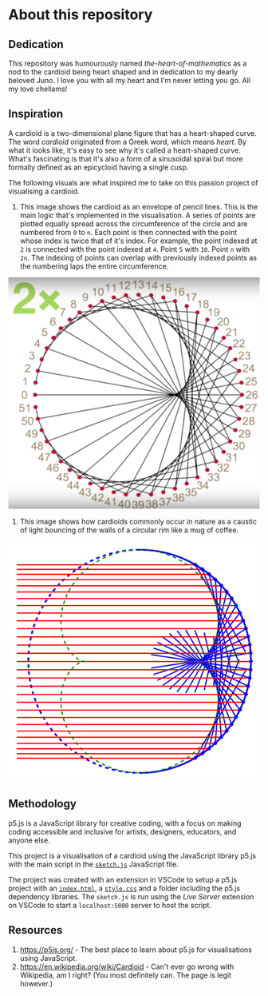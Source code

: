 # About this repository
## Dedication
This repository was humourously named *the-heart-of-mathematics* as a nod to the cardioid being heart shaped and in dedication to my dearly beloved Juno. I love you with all my heart and I'm never letting you go. All my love chellams!

## Inspiration
A cardioid is a two-dimensional plane figure that has a heart-shaped curve. The word *cardioid* originated from a Greek word, which means *heart*. By what it looks like, it's easy to see why it's called a heart-shaped curve. What's fascinating is that it's also a form of a sinusoidal spiral but more formally defined as an epicycloid having a single cusp.

The following visuals are what inspired me to take on this passion project of visualising a cardioid.

1. This image shows the cardioid as an envelope of pencil lines. This is the main logic that's implemented in the visualisation. A series of points are plotted equally spread across the circumference of the circle and are numbered from `0` to `n`. Each point is then connected with the point whose index is twice that of it's index. For example, the point indexed at `2` is connected with the point indexed at `4`. Point `5` with `10`. Point `n` with `2n`. The indexing of points can overlap with previously indexed points as the numbering laps the entire circumference.

![](assets/cardioid%20as%20an%20envelope%20of%20a%20pencil%20of%20lines.png)

1. This image shows how cardioids commonly occur in nature as a caustic of light bouncing of the walls of a circular rim like a mug of coffee.

![](assets/cardioid%20as%20caustic%20of%20a%20circle%20with%20light%20source%20right%20on%20the%20perimeter.png)
## Methodology
p5.js is a JavaScript library for creative coding, with a focus on making coding accessible and inclusive for artists, designers, educators, and anyone else.

This project is a visualisation of a cardioid using the JavaScript library p5.js with the main script in the [`sketch.js`](/the-heart-of-mathematics/sketch.js) JavaScript file.

The project was created with an extension in VSCode to setup a p5.js project with an [`index.html`](/the-heart-of-mathematics/index.html), a [`style.css`](/the-heart-of-mathematics/style.css) and a folder including the p5.js dependency libraries. The `sketch.js` is run using the *Live Server* extension on VSCode to start a `localhost:5000` server to host the script.

## Resources
1. https://p5js.org/ - The best place to learn about p5.js for visualisations using JavaScript.
2. https://en.wikipedia.org/wiki/Cardioid - Can't ever go wrong with Wikipedia, am I right? (You most definitely can. The page is legit however.)